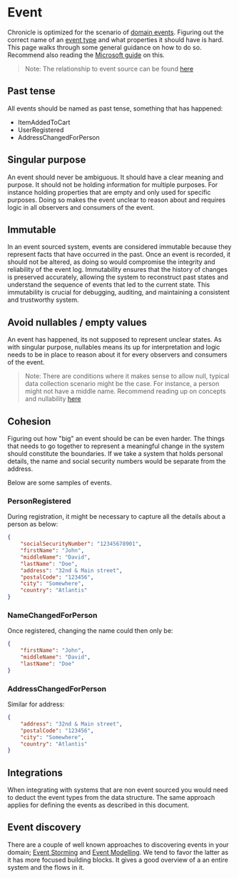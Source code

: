 # Event

Chronicle is optimized for the scenario of [domain events](https://www.martinfowler.com/eaaDev/DomainEvent.html).
Figuring out the correct name of an [event type](./event-type.md) and what properties it should have is hard.
This page walks through some general guidance on how to do so. Recommend also reading the [Microsoft guide](https://docs.microsoft.com/en-us/dotnet/architecture/microservices/microservice-ddd-cqrs-patterns/domain-events-design-implementation) on this.

> Note: The relationship to event source can be found [here](../concepts/event-source.md)

## Past tense

All events should be named as past tense, something that has happened:

- ItemAddedToCart
- UserRegistered
- AddressChangedForPerson

## Singular purpose

An event should never be ambiguous. It should have a clear meaning and purpose.
It should not be holding information for multiple purposes. For instance holding properties that are empty and only used
for specific purposes. Doing so makes the event unclear to reason about and requires logic in all observers and consumers
of the event.

## Immutable

In an event sourced system, events are considered immutable because they represent facts that have occurred in the past.
Once an event is recorded, it should not be altered, as doing so would compromise the integrity and reliability of the event log.
Immutability ensures that the history of changes is preserved accurately, allowing the system to reconstruct past states and understand the sequence of events that led to the current state.
This immutability is crucial for debugging, auditing, and maintaining a consistent and trustworthy system.

## Avoid nullables / empty values

An event has happened, its not supposed to represent unclear states.
As with singular purpose, nullables means its up for interpretation and logic needs to be in place to reason about it
for every observers and consumers of the event.

> Note: There are conditions where it makes sense to allow null, typical data collection scenario might be the case.
> For instance, a person might not have a middle name. Recommend reading up on concepts and nullability [here](../../Fundamentals/concepts.md)

## Cohesion

Figuring out how "big" an event should be can be even harder.
The things that needs to go together to represent a meaningful change in the system should constitute the boundaries.
If we take a system that holds personal details, the name and social security numbers would be separate from
the address.

Below are some samples of events.

### PersonRegistered

During registration, it might be necessary to capture all the details about a person as below:

```json
{
    "socialSecurityNumber": "12345678901",
    "firstName": "John",
    "middleName": "David",
    "lastName": "Doe",
    "address": "32nd & Main street",
    "postalCode": "123456",
    "city": "Somewhere",
    "country": "Atlantis"
}
```

### NameChangedForPerson

Once registered, changing the name could then only be:

```json
{
    "firstName": "John",
    "middleName": "David",
    "lastName": "Doe"
}
```

### AddressChangedForPerson

Similar for address:

```json
{
    "address": "32nd & Main street",
    "postalCode": "123456",
    "city": "Somewhere",
    "country": "Atlantis"
}
```

## Integrations

When integrating with systems that are non event sourced you would need to deduct the event types from the data structure.
The same approach applies for defining the events as described in this document.

## Event discovery

There are a couple of well known approaches to discovering events in your domain; [Event Storming](https://www.eventstorming.com)
and [Event Modelling](https://eventmodeling.org). We tend to favor the latter as it has more focused building blocks. It gives a good
overview of a an entire system and the flows in it.
